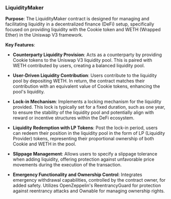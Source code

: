 ### LiquidityMaker

**Purpose**: The LiquidityMaker contract is designed for managing and facilitating liquidity in a decentralized finance (DeFi) setup, specifically focused on providing liquidity with the Cookie token and WETH (Wrapped Ether) in the Uniswap V3 framework.

**Key Features**:

- **Counterparty Liquidity Provision**: Acts as a counterparty by providing Cookie tokens to the Uniswap V3 liquidity pool. This is paired with WETH contributed by users, creating a balanced liquidity pool.

- **User-Driven Liquidity Contribution**: Users contribute to the liquidity pool by depositing WETH. In return, the contract matches their contribution with an equivalent value of Cookie tokens, enhancing the pool's liquidity.

- **Lock-in Mechanism**: Implements a locking mechanism for the liquidity provided. This lock is typically set for a fixed duration, such as one year, to ensure the stability of the liquidity pool and potentially align with reward or incentive structures within the DeFi ecosystem.

- **Liquidity Redemption with LP Tokens**: Post the lock-in period, users can redeem their position in the liquidity pool in the form of LP (Liquidity Provider) tokens, representing their proportional ownership of both Cookie and WETH in the pool.

- **Slippage Management**: Allows users to specify a slippage tolerance when adding liquidity, offering protection against unfavorable price movements during the execution of the transaction.

- **Emergency Functionality and Ownership Control**: Integrates emergency withdrawal capabilities, controlled by the contract owner, for added safety. Utilizes OpenZeppelin's ReentrancyGuard for protection against reentrancy attacks and Ownable for managing ownership rights.